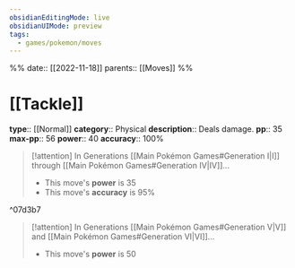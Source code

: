 ```yaml
---
obsidianEditingMode: live
obsidianUIMode: preview
tags:
  - games/pokemon/moves
---
```

%%
date:: [[2022-11-18]]
parents:: [[Moves]]
%%

# [[Tackle]]

**type**:: [[Normal]]
**category**:: Physical
**description**:: Deals damage.
**pp**:: 35
**max-pp**:: 56
**power**:: 40
**accuracy**:: 100%

> [!attention] In Generations [[Main Pokémon Games#Generation I|I]] through [[Main Pokémon Games#Generation IV|IV]]...
> - This move's **power** is 35
> - This move's **accuracy** is 95%

^07d3b7

> [!attention] In Generations [[Main Pokémon Games#Generation V|V]] and [[Main Pokémon Games#Generation VI|VI]]...
> - This move's **power** is 50
